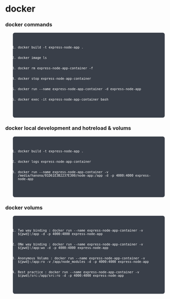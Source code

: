 # docker

### docker commands
<ol>
    <pre style=" padding: 16px;overflow: auto;font-size: 85%;background-color: #393f49;color: #ffffff;border-radius: 6px;">
        <code>
            <li>docker build -t express-node-app .</li>
            <li>docker image ls</li>
            <li>docker rm express-node-app-container -f</li>
            <li>docker stop express-node-app-container </li>
            <li>docker run --name express-node-app-container -d express-node-app</li>
            <li>docker exec -it express-node-app-container bash</li>
        </code>
    </pre>
</ol>

### docker local development and hotreload & volums
<ol>
    <pre style=" padding: 16px;overflow: auto;font-size: 85%;background-color: #393f49;color: #ffffff;border-radius: 6px;">
        <code>
            <li>docker build -t express-node-app .</li>
            <li>docker logs express-node-app-container</li>
            <li>docker run --name express-node-app-container -v /media/hanona/01D61E3B2237E300/node-app:/app -d -p 4000:4000 express-node-app</li>
        </code>
    </pre>
</ol>

### docker volums
<ol>
    <pre style=" padding: 16px;overflow: auto;font-size: 85%;background-color: #393f49;color: #ffffff;border-radius: 6px;">
        <code>
             <li>Two way binding : docker run --name express-node-app-container -v ${pwd}:/app -d -p 4000:4000 express-node-app</li>
            <li>ONe way binding : docker run --name express-node-app-container -v ${pwd}:/app:wo -d -p 4000:4000 express-node-app</li>
            <li>Anonymous Volums : docker run --name express-node-app-container -v ${pwd}:/app:ro -v /app/node_modules -d -p 4000:4000 express-node-app</li>
            <li>Best practice : docker run --name express-node-app-container -v $(pwd)/src:/app/src:ro -d -p 4000:4000 express-node-app</li>
        </code>
    </pre>
</ol>